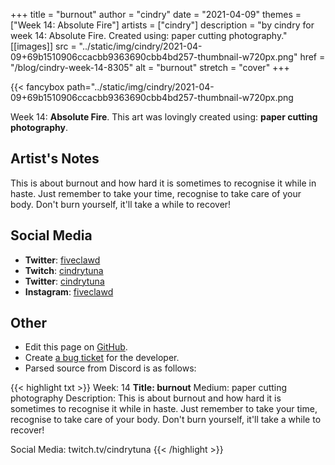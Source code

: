 +++
title =       "burnout"
author =      "cindry"
date =        "2021-04-09"
themes =      ["Week 14: Absolute Fire"]
artists =     ["cindry"]
description = "by cindry for week 14: Absolute Fire. Created using: paper cutting photography."
[[images]]
              src = "../static/img/cindry/2021-04-09+69b1510906ccacbb9363690cbb4bd257-thumbnail-w720px.png"
              href = "/blog/cindry-week-14-8305"
              alt = "burnout"
              stretch = "cover"
+++


{{< fancybox path="../static/img/cindry/2021-04-09+69b1510906ccacbb9363690cbb4bd257-thumbnail-w720px.png

Week 14: **Absolute Fire**. This art was lovingly created using: **paper cutting photography**.

## Artist's Notes

This is about burnout and how hard it is sometimes to recognise it while in haste. Just remember to take your time, recognise to take care of your body. Don't burn yourself, it'll take a while to recover!

## Social Media

- **Twitter**: <a href='https://twitter.com/fiveclawd' target='_blank'>fiveclawd</a>
- **Twitch**: <a href='https://twitch.tv/cindrytuna' target='_blank'>cindrytuna</a>
- **Twitter**: <a href='https://twitter.com/cindrytuna' target='_blank'>cindrytuna</a>
- **Instagram**: <a href='https://instagram.com/fiveclawd' target='_blank'>fiveclawd</a>

## Other

- Edit this page on [GitHub](https://github.com/teaminkling/web-refresh/edit/main/content/blog/cindry-week-14-8305.md).
- Create [a bug ticket](https://github.com/teaminkling/web-refresh/issues/new?assignees=&labels=bug&template=problem-report.md&title=) for the developer.
- Parsed source from Discord is as follows:

{{< highlight txt >}}
Week: 14
**Title: burnout**
Medium: paper cutting photography
Description: This is about burnout and how hard it is sometimes to recognise it while in haste. Just remember to take your time, recognise to take care of your body. Don't burn yourself, it'll take a while to recover!

Social Media: twitch.tv/cindrytuna
{{< /highlight >}}
